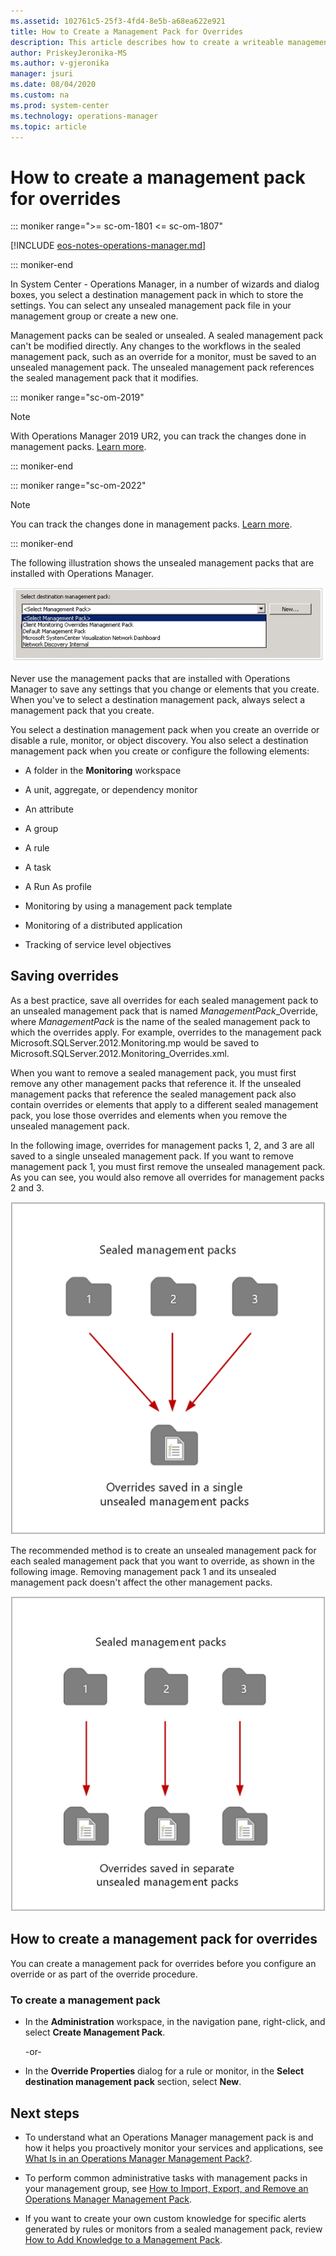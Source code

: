 ```yaml
---
ms.assetid: 102761c5-25f3-4fd4-8e5b-a68ea622e921
title: How to Create a Management Pack for Overrides
description: This article describes how to create a writeable management pack to save overrides to in Operations Manager.
author: PriskeyJeronika-MS
ms.author: v-gjeronika
manager: jsuri
ms.date: 08/04/2020
ms.custom: na
ms.prod: system-center
ms.technology: operations-manager
ms.topic: article
---
```


# How to create a management pack for overrides

::: moniker range=">= sc-om-1801 <= sc-om-1807"

[!INCLUDE [eos-notes-operations-manager.md](../includes/eos-notes-operations-manager.md)]

::: moniker-end

In System Center - Operations Manager, in a number of wizards and dialog boxes, you select a destination management pack in which to store the settings. You can select any unsealed management pack file in your management group or create a new one.  

Management packs can be sealed or unsealed. A sealed management pack can't be modified directly. Any changes to the workflows in the sealed management pack, such as an override for a monitor, must be saved to an unsealed management pack. The unsealed management pack references the sealed management pack that it modifies.  

::: moniker range="sc-om-2019"
>[!NOTE]
> With Operations Manager 2019 UR2, you can track the changes done in management packs. [Learn more](management-pack-change-tracking.md).

::: moniker-end

::: moniker range="sc-om-2022"
>[!NOTE]
> You can track the changes done in management packs. [Learn more](management-pack-change-tracking.md).

::: moniker-end

The following illustration shows the unsealed management packs that are installed with Operations Manager.  

![Illustration of the Dropdown menu for selecting management pack.](./media/manage-mp-create-unsealed-mp/om2016-save-override-to-mp.png)  

Never use the management packs that are installed with Operations Manager to save any settings that you change or elements that you create. When you've to select a destination management pack, always select a management pack that you create.  

You select a destination management pack when you create an override or disable a rule, monitor, or object discovery. You also select a destination management pack when you create or configure the following elements:  

-   A folder in the **Monitoring** workspace  

-   A unit, aggregate, or dependency monitor  

-   An attribute  

-   A group  

-   A rule  

-   A task  

-   A Run As profile  

-   Monitoring by using a management pack template  

-   Monitoring of a distributed application  

-   Tracking of service level objectives  

## Saving overrides  

As a best practice, save all overrides for each sealed management pack to an unsealed management pack that is named *ManagementPack*\_Override, where *ManagementPack* is the name of the sealed management pack to which the overrides apply. For example, overrides to the management pack Microsoft.SQLServer.2012.Monitoring.mp would be saved to Microsoft.SQLServer.2012.Monitoring\_Overrides.xml.  

When you want to remove a sealed management pack, you must first remove any other management packs that reference it. If the unsealed management packs that reference the sealed management pack also contain overrides or elements that apply to a different sealed management pack, you lose those overrides and elements when you remove the unsealed management pack.  

In the following image, overrides for management packs 1, 2, and 3 are all saved to a single unsealed management pack. If you want to remove management pack 1, you must first remove the unsealed management pack. As you can see, you would also remove all overrides for management packs 2 and 3.  

![Diagram showing Overrides saved to single management pack.](./media/manage-mp-create-unsealed-mp/om2016-mp-reference-example.png)  

The recommended method is to create an unsealed management pack for each sealed management pack that you want to override, as shown in the following image. Removing management pack 1 and its unsealed management pack doesn't affect the other management packs.  

![Diagram showing Save overrides to respective management packs.](./media/manage-mp-create-unsealed-mp/om2016-mp-reference-best-practice.png)  

## How to create a management pack for overrides  
You can create a management pack for overrides before you configure an override or as part of the override procedure.  

### To create a management pack  

-   In the **Administration** workspace, in the navigation pane, right\-click, and select **Create Management Pack**.  

    \-or\-  

-   In the **Override Properties** dialog for a rule or monitor, in the **Select destination management pack** section, select **New**.  

## Next steps

- To understand what an Operations Manager management pack is and how it helps you proactively monitor your services and applications, see [What Is in an Operations Manager Management Pack?](manage-overview-management-pack.md).

- To perform common administrative tasks with management packs in your management group, see [How to Import, Export, and Remove an Operations Manager Management Pack](manage-mp-import-remove-delete.md).

- If you want to create your own custom knowledge for specific alerts generated by rules or monitors from a sealed management pack, review [How to Add Knowledge to a Management Pack](manage-mp-add-knowledge.md).
